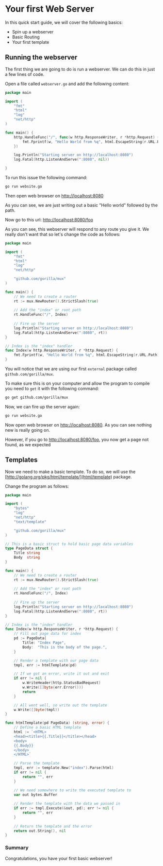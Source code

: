 # Your first Web Server

In this quick start guide, we will cover the following basics:

- Spin up a webserver
- Basic Routing
- Your first template

## Running the webserver

The first thing we are going to do is run a webserver.  We can do this in just a few lines of code.

Open a file  called `webserver.go` and add the following content:

```go
package main

import (
	"fmt"
	"html"
	"log"
	"net/http"
)

func main() {
	http.HandleFunc("/", func(w http.ResponseWriter, r *http.Request) {
		fmt.Fprintf(w, "Hello World from %q", html.EscapeString(r.URL.Path))
	})

	log.Println("Starting server on http://localhost:8080")
	log.Fatal(http.ListenAndServe(":8080", nil))

}
```

To run this issue the following command:

```sh
go run website.go
```

Then open web browser on [http://localhost:8080](http://localhost:8080)

As you can see, we are just writing out a basic "Hello world" followed by the path.

Now go to this url: [http://localhost:8080/foo](http://localhost:8080/foo)

As you can see, this webserver will respond to any route you give it.  We really don't want that so let's change the code as follows:

```go
package main

import (
	"fmt"
	"html"
	"log"
	"net/http"

	"github.com/gorilla/mux"
)

func main() {
	// We need to create a router
	rt := mux.NewRouter().StrictSlash(true)
	
	// Add the "index" or root path
	rt.HandleFunc("/", Index)
	
	// Fire up the server
	log.Println("Starting server on http://localhost:8080")
	log.Fatal(http.ListenAndServe(":8080", rt))
}

// Index is the "index" handler
func Index(w http.ResponseWriter, r *http.Request) {
	fmt.Fprintf(w, "Hello World from %q", html.EscapeString(r.URL.Path))
}
```

You will notice that we are using our first `external` package called `github.com/gorilla/mux`.

To make sure this is on your computer and allow the program to compile you need to `get` it with the following command:

```sh
go get github.com/gorilla/mux
```

Now, we can fire up the server again:

```sh
go run website.go
```

Now open web browser on [http://localhost:8080](http://localhost:8080).  As you can see nothing new is really going on.


However, if you go to [http://localhost:8080/foo](http://localhost:8080/foo), you now get a page not found, as we expected


## Templates

Now we need to make a basic template.  To do so, we will use the [http://golang.org/pkg/html/template/](html/template) package.

Change the program as follows:

```go
package main

import (
	"bytes"
	"log"
	"net/http"
	"text/template"

	"github.com/gorilla/mux"
)

// This is a basic struct to hold basic page data variables
type PageData struct {
	Title string
	Body  string
}

func main() {
	// We need to create a router
	rt := mux.NewRouter().StrictSlash(true)
	
	// Add the "index" or root path
	rt.HandleFunc("/", Index)
	
	// Fire up the server
	log.Println("Starting server on http://localhost:8080")
	log.Fatal(http.ListenAndServe(":8080", rt))
}

// Index is the "index" handler
func Index(w http.ResponseWriter, r *http.Request) {
	// Fill out page data for index
	pd := PageData{
		Title: "Index Page",
		Body:  "This is the body of the page.",
	}

	// Render a template with our page data
	tmpl, err := htmlTemplate(pd)

	// If we got an error, write it out and exit
	if err != nil {
		w.WriteHeader(http.StatusBadRequest)
		w.Write([]byte(err.Error()))
		return
	}

	// All went well, so write out the template
	w.Write([]byte(tmpl))
}

func htmlTemplate(pd PageData) (string, error) {
	// Define a basic HTML template
	html := `<HTML>
	<head><title>{{.Title}}</title></head>
	<body>
	{{.Body}}
	</body>
	</HTML>`

	// Parse the template
	tmpl, err := template.New("index").Parse(html)
	if err != nil {
		return "", err
	}

	// We need somewhere to write the executed template to
	var out bytes.Buffer
	
	// Render the template with the data we passed in
	if err := tmpl.Execute(&out, pd); err != nil {
		return "", err
	}
	
	// Return the template and the error
	return out.String(), nil
}
```

### Summary

Congratulations, you have your first basic webserver!


